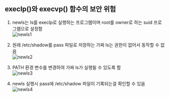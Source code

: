 ## execlp()와 execvp() 함수의 보안 위험

1. newls는 ls를 execlp로 실행하는 프로그램이며 root를 owner로 하는 suid 프로그램으로 설정함   
![newls1](https://user-images.githubusercontent.com/1107765/160220154-2659ea7b-66e9-4ef0-bd08-f3bd22fe2713.png)

2. 원래 /etc/shadow를 pass 파일로 저장하는 가짜 ls는 권한이 없어서 동작할 수 없음   
![newls2](https://user-images.githubusercontent.com/1107765/160220157-56780f50-c357-4df6-8c1c-3e6c03760ac4.png)

3. PATH 환경 변수를 변경하여 가짜 ls가 실행될 수 있도록 함   
![newls3](https://user-images.githubusercontent.com/1107765/160220158-c555fada-56b7-41b4-a99c-4b2cce8f74b2.png)

4. newls 실행시 pass에 /etc/shadow 파일이 기록되는걸 확인할 수 있음   
![newls4](https://user-images.githubusercontent.com/1107765/160220159-6299f077-e6a3-4ad7-b8bb-cdae7502f8dc.png)

